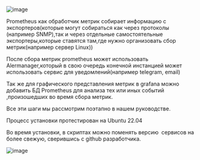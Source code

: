 ![image](https://github.com/user-attachments/assets/7b996948-07ec-4e42-acea-ef8a8a6bc9db)

   Prometheus как обработчик метрик собирает информацию с экспортеров(которые могут собираться как через протоколы (например SNMP),так и через отдельные самостоятельные экспортеры,которые ставятся там,где нужно организовать сбор метрик(например сервер Linux))

   После сбора метрик prometheus может использовать Alermanager,который в свою очередь конечной инстанцией может использовать сервис для уведомлений(например telegram, email)

   Так же для графического представления метрик в grafana можно добавить БД Prometheus для анализа тех или иных событий ,произошедших во время сбора метрик.

   Все эти шаги мы рассмотрим поэтапно в нашем руководстве.

   Процесс установки протестирован на Ubuntu 22.04

   Во время установки, в скриптах можно поменять версию  сервисов на более свежую, сверившись с github разработчика.

   
   ![image](https://github.com/user-attachments/assets/2f985b8f-e970-4db4-b46e-da86ce97f03a)


